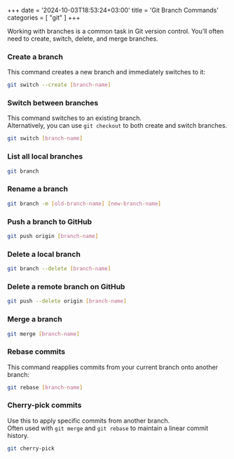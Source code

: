 +++
date = '2024-10-03T18:53:24+03:00'
title = 'Git Branch Commands'
categories = [ "git" ]
+++

Working with branches is a common task in Git version control. You’ll often need to create, switch, delete, and merge branches.

### Create a branch

This command creates a new branch and immediately switches to it:

```bash
git switch --create [branch-name]
```

### Switch between branches

This command switches to an existing branch.  
Alternatively, you can use `git checkout` to both create and switch branches.

```bash
git switch [branch-name]
```

### List all local branches

```bash
git branch
```

### Rename a branch

```bash
git branch -m [old-branch-name] [new-branch-name]
```

### Push a branch to GitHub

```bash
git push origin [branch-name]
```

### Delete a local branch

```bash
git branch --delete [branch-name]
```

### Delete a remote branch on GitHub

```bash
git push --delete origin [branch-name]
```

### Merge a branch

```bash
git merge [branch-name]
```

### Rebase commits

This command reapplies commits from your current branch onto another branch:

```bash
git rebase [branch-name]
```

### Cherry-pick commits

Use this to apply specific commits from another branch.  
Often used with `git merge` and `git rebase` to maintain a linear commit history.

```bash
git cherry-pick
```
